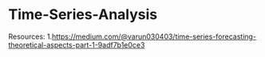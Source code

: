 # Time-Series-Analysis
Resources:
1.https://medium.com/@varun030403/time-series-forecasting-theoretical-aspects-part-1-9adf7b1e0ce3

